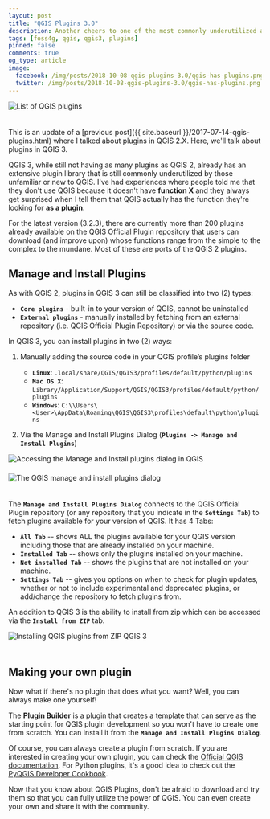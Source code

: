 ```yaml
---
layout: post
title: "QGIS Plugins 3.0"
description: Another cheers to one of the most commonly underutilized and underappreciated part of QGIS.
tags: [foss4g, qgis, qgis3, plugins]
pinned: false
comments: true
og_type: article
image:
  facebook: /img/posts/2018-10-08-qgis-plugins-3.0/qgis-has-plugins.png
  twitter: /img/posts/2018-10-08-qgis-plugins-3.0/qgis-has-plugins.png
---
```


<div style="padding-bottom: 1.5em;"><img class="img-fluid" style="display: block; margin: auto;" src="{{ site.assets }}/img/posts/2018-10-08-qgis-plugins-3.0/qgis-has-plugins.png" alt="List of QGIS plugins"></div>

This is an update of a [previous post]({{ site.baseurl }}/2017-07-14-qgis-plugins.html) where I talked about plugins in QGIS 2.X. Here, we'll talk about plugins in QGIS 3.

QGIS 3, while still not having as many plugins as QGIS 2, already has an extensive plugin library that is still commonly underutilized by those unfamiliar or new to QGIS. I've had experiences where people told me that they don't use QGIS because it doesn't have **function X** and they always get surprised when I tell them that QGIS actually has the function they're looking for **as a plugin**.

For the latest version (3.2.3), there are currently more than 200 plugins already available on the QGIS Official Plugin repository that users can download (and improve upon) whose functions range from the simple to the complex to the mundane. Most of these are ports of the QGIS 2 plugins.

## Manage and Install Plugins
As with QGIS 2, plugins in QGIS 3 can still be classified into two (2) types:
* **```Core plugins```** - built-in to your version of QGIS, cannot be uninstalled
* **```External plugins```** - manually installed by fetching from an external repository (i.e. QGIS Official Plugin Repository) or via the source code.

In QGIS 3, you can install plugins in two (2) ways:
1. Manually adding the source code in your QGIS profile’s plugins folder
    * **```Linux```**: ```.local/share/QGIS/QGIS3/profiles/default/python/plugins```
    * **```Mac OS X```**: ```Library/Application/Support/QGIS/QGIS3/profiles/default/python/plugins```
    * **```Windows```**: ```C:\\Users\<User>\AppData\Roaming\QGIS\QGIS3\profiles\default\python\plugins```

2. Via the Manage and Install Plugins Dialog (**```Plugins -> Manage and Install Plugins```**)

<div style="padding-bottom: 1.5em;"><img class="img-fluid" style="display: block; margin: auto;" src="{{ site.assets }}/img/posts/2018-10-08-qgis-plugins-3.0/manage-and-install.png" alt="Accessing the Manage and Install plugins dialog in QGIS"></div>

<div style="padding-bottom: 1.5em;"><img class="img-fluid" style="display: block; margin: auto;" src="{{ site.assets }}/img/posts/2018-10-08-qgis-plugins-3.0/qgis-has-plugins.png" alt="The QGIS manage and install plugins dialog"></div>

The **```Manage and Install Plugins Dialog```** connects to the QGIS Official Plugin repository (or any repository that you indicate in the **```Settings Tab```**) to fetch plugins available for your version of QGIS. It has 4 Tabs:
* **```All Tab```** -- shows ALL the plugins available for your QGIS version including those that are already installed on your machine.
* **```Installed Tab```** -- shows only the plugins installed on your machine.
* **```Not installed Tab```** -- shows the plugins that are not installed on your machine.
* **```Settings Tab```** -- gives you options on when to check for plugin updates, whether or not to include experimental and deprecated plugins, or add/change the repository to fetch plugins from.

An addition to QGIS 3 is the ability to install from zip which can be accessed via the **```Install from ZIP```** tab.

<div style="padding-bottom: 1.5em;"><img class="img-fluid" style="display: block; margin: auto;" src="{{ site.assets }}/img/posts/2018-10-08-qgis-plugins-3.0/from-zip.png" alt="Installing QGIS plugins from ZIP QGIS 3"></div>

## Making your own plugin
Now what if there's no plugin that does what you want? Well, you can always make one yourself!

The **Plugin Builder** is a plugin that creates a template that can serve as the starting point for QGIS plugin development so you won't have to create one from scratch. You can install it from the **```Manage and Install Plugins Dialog```**.

Of course, you can always create a plugin from scratch. If you are interested in creating your own plugin, you can check the [Official QGIS documentation](http://docs.qgis.org/testing/en/docs/pyqgis_developer_cookbook/plugins.html). For Python plugins, it's a good idea to check out the [PyQGIS Developer Cookbook](http://docs.qgis.org/testing/en/docs/pyqgis_developer_cookbook/).


Now that you know about QGIS Plugins, don't be afraid to download and try them so that you can fully utilize the power of QGIS. You can even create your own and share it with the community.
